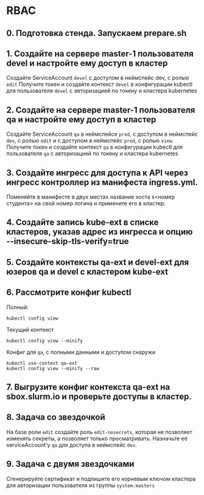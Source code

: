# RBAC

## 0. Подготовка стенда. Запускаем prepare.sh

## 1. Cоздайте на сервере master-1 пользователя devel и настройте ему доступ в кластер

Создайте ServiceAccount `devel` с доступом в неймспейс dev, с ролью `edit`
Получите токен и создайте контекст `devel` в конфигурации kubectl для пользователя `devel` с авторизацией по токену и кластера kubernetes

## 2. Cоздайте на сервере master-1 пользователя qa и настройте ему доступ в кластер

Создайте ServiceAccount `qa` в неймспейсе `prod`, с доступом в неймспейс `dev`, с ролью `edit` и с доступом в неймспейс `prod`, с ролью `view`.
Получите токен и создайте контекст `qa` в конфигурации kubectl для пользователя `qa` с авторизацией по токену и кластера kubernetes

## 3. Создайте ингресс для доступа к API через ингресс контроллер из манифеста ingress.yml.

Поменяйте в манифесте в двух местах название хоста s<номер студента> на свой номер логина и примените его в кластер.

## 4. Создайте запись kube-ext в списке кластеров, указав адрес из ингресса и опцию --insecure-skip-tls-verify=true

## 5. Создайте контексты qa-ext и devel-ext для юзеров qa и devel с кластером kube-ext

## 6. Рассмотрите конфиг kubectl

Полный:
```
kubectl config view
```

Текущий контекст
```
kubectl config view --minify
```

Конфиг для `qa`, с полными данными и доступом снаружи
```
kubectl use-context qa-ext
kubectl config view --minify --raw
```

## 7. Выгрузите конфиг контекста qa-ext на sbox.slurm.io и проверьте доступы в кластер.

## 8. Задача со звездочкой

На базе роли `edit` создайте роль `edit-nosecrets`, которая не позволяет изменять секреты, а позволяет только просматривать. 
Назначьте её serviceAccount'у `qa` для доступа в неймспейс `dev`.

## 9. Задача с двумя звездочками

Сгенерируйте сертификат и подпишите его корневым ключом кластера для авторизации пользователя
из группы `system:masters`
